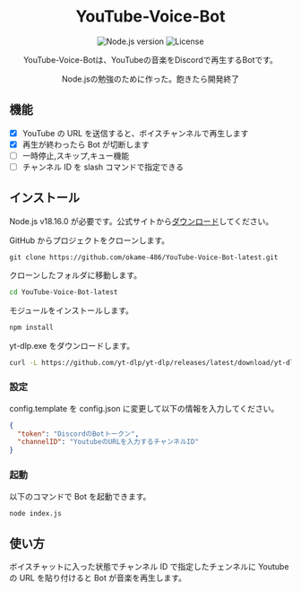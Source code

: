 <h1 align="center">YouTube-Voice-Bot</h1>

<p align="center">
  <img src="https://img.shields.io/badge/Node.js-v18.16.0-green" alt="Node.js version">
  <img src="https://img.shields.io/badge/license-none-red" alt="License">
</p>

<p align="center">
  YouTube-Voice-Botは、YouTubeの音楽をDiscordで再生するBotです。
</p>

<p align="center">
  Node.jsの勉強のために作った。飽きたら開発終了
</p>

## 機能

- [x] YouTube の URL を送信すると、ボイスチャンネルで再生します
- [x] 再生が終わったら Bot が切断します
- [ ] 一時停止,スキップ,キュー機能
- [ ] チャンネル ID を slash コマンドで指定できる

## インストール

Node.js v18.16.0 が必要です。公式サイトから[ダウンロード](https://nodejs.org/ja/download)してください。

GitHub からプロジェクトをクローンします。

```git
git clone https://github.com/okame-486/YouTube-Voice-Bot-latest.git
```

クローンしたフォルダに移動します。

```bash
cd YouTube-Voice-Bot-latest
```

モジュールをインストールします。

```bash
npm install
```

yt-dlp.exe をダウンロードします。

```bash
curl -L https://github.com/yt-dlp/yt-dlp/releases/latest/download/yt-dlp.exe -o yt-dlp.exe
```

### 設定

config.template を config.json に変更して以下の情報を入力してください。

```json
{
  "token": "DiscordのBotトークン",
  "channelID": "YoutubeのURLを入力するチャンネルID"
}
```

### 起動

以下のコマンドで Bot を起動できます。

```bash
node index.js
```

## 使い方

ボイスチャットに入った状態でチャンネル ID で指定したチェンネルに Youtube の URL を貼り付けると Bot が音楽を再生します。
